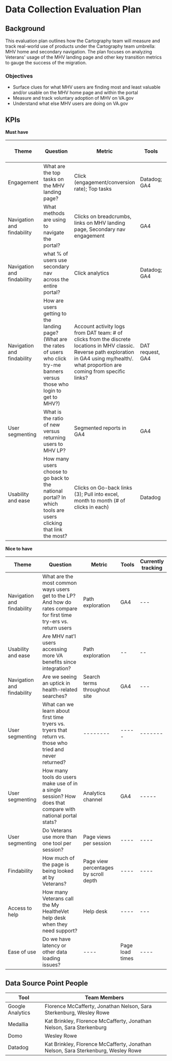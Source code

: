 # **Data Collection Evaluation Plan**

## **Background**

This evaluation plan outlines how the Cartography team will measure and track real-world use of products under the Cartography team umbrella: MHV home and secondary navigation. The plan focuses on analyzing Veterans' usage of the MHV landing page and other key transition metrics to gauge the success of the migration.

### **Objectives**

- Surface clues for what MHV users are finding most and least valuable and/or usable on the MHV home page and within the portal
- Measure and track voluntary adoption of MHV on VA.gov
- Understand what else MHV users are doing on VA.gov
  
## **KPIs**

**Must have**

| **Theme**| **Question** | **Metric** | **Tools** | **Currently tracking**| **Link to ticket** |
| --- | --- | --- | --- | --- | ---- |
| Engagement | What are the top tasks on the MHV landing page? | Click (engagement/conversion rate); Top tasks | Datadog; GA4| Yes (DataDog)| 
| Navigation and findability | What methods are using to navigate the portal?| Clicks on breadcrumbs, links on MHV landing page, Secondary nav engagement| GA4 | ---||
| Navigation and findability | what % of users use secondary nav across the entire portal? |Click analytics| Datadog; GA4 |---|[Link to ticket](https://app.zenhub.com/workspaces/mhv-on-vagov-landing-page-62619a987d74510018ecc546/issues/gh/department-of-veterans-affairs/va.gov-team/89719)|
| Navigation and findability | How are users getting to the landing page? (What are the rates of users who click try-me banners versus those who login to get to MHV?) | Account activity logs from DAT team: # of clicks from the discrete locations in MHV classic. Reverse path exploration in GA4 using my/health/. what proportion are coming from specific links? | DAT request, GA4 | --- | [Link to ticket](https://app.zenhub.com/workspaces/mhv-on-vagov-landing-page-62619a987d74510018ecc546/issues/gh/department-of-veterans-affairs/va.gov-team/89722)|
| User segmenting | What is the ratio of new versus returning users to MHV LP? | Segmented reports in GA4 | GA4 | --- |[Link to ticket](https://app.zenhub.com/workspaces/mhv-on-vagov-landing-page-62619a987d74510018ecc546/issues/gh/department-of-veterans-affairs/va.gov-team/86377) |
| Usability and ease | How many users choose to go back to the national portal? In which tools are users clicking that link the most? | Clicks on Go-back links (3); Pull into excel, month to month (# of clicks in each) | Datadog | Yes | [Link to ticket](https://app.zenhub.com/workspaces/mhv-on-vagov-landing-page-62619a987d74510018ecc546/issues/gh/department-of-veterans-affairs/va.gov-team/89113)|

**Nice to have** 

| **Theme**| **Question** | **Metric** | **Tools** | **Currently tracking**| 
| --- | --- | --- | --- | --- |
| Navigation and findability| What are the most common ways users get to the LP? And how do rates compare for first time try-ers vs. return users | Path exploration | GA4 |  --- | 
| Usability and ease | Are MHV nat'l users accessing more VA benefits since integration? | Path exploration | -- | -- |
| Navigation and findability | Are we seeing an uptick in health-related searches? | Search terms throughout site | GA4 | --- | 
| User segmenting | What can we learn about first time tryers vs. tryers that return vs. those who tried and never returned? | -------- | ----- | ------- | ----------| 
| User segmenting | How many tools do users make use of in a single session? How does that compare with national portal stats? | Analytics channel | GA4 | ----- | 
| User segmenting | Do Veterans use more than one tool per session? | Page views per session | ---- | ---- | 
| Findability | How much of the page is being looked at by Veterans? | Page view percentages by scroll depth | ---- | ---- | 
| Access to help | How many Veterans call the My HealtheVet help desk when they need support?| Help desk | ---- | --- |
| Ease of use | Do we have latency or other data loading issues? | ---- | Page load times | ---- | ----- | 


## **Data Source Point People**

| **Tool** | **Team Members** |
| --- | --- |
| Google Analytics | Florence McCafferty, Jonathan Nelson, Sara Sterkenburg, Wesley Rowe |
| Medallia | Kat Brinkley, Florence McCafferty, Jonathan Nelson, Sara Sterkenburg |
| Domo | Wesley Rowe | Florence McCafferty |
| Datadog | Kat Brinkley, Florence McCafferty, Jonathan Nelson, Sara Sterkenburg, Wesley Rowe |
